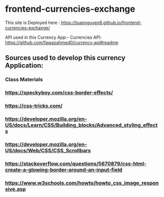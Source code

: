 # frontend-currencies-exchange

This site is Deployed here :
https://tuannguyen8.github.io/frontend-currencies-exchange/

API used in this Currency App:-
Currencies API: https://github.com/fawazahmed0/currency-api#readme

## Sources used to develop this currency Application:

### Class Materials

### https://speckyboy.com/css-border-effects/

### https://css-tricks.com/

### https://developer.mozilla.org/en-US/docs/Learn/CSS/Building_blocks/Advanced_styling_effects

### https://developer.mozilla.org/en-US/docs/Web/CSS/CSS_Scrollbars

### https://stackoverflow.com/questions/5670879/css-html-create-a-glowing-border-around-an-input-field

### https://www.w3schools.com/howto/howto_css_image_responsive.asp
